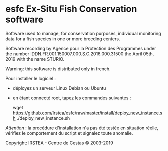 # esfc Ex-Situ Fish Conservation software

Software used to manage, for conservation purposes, individual monitoring data for a fish species in one or more breeding centers.

Software recording by Agence pour la Protection des Programmes under the number IDDN.FR.001.150007.000.S.C.2016.000.31500 the April 05th, 2019 with the name STURIO.

Warning: this software is distributed only in french.

Pour installer le logiciel :
- déployez un serveur Linux Debian ou Ubuntu
- en étant connecté root, tapez les commandes suivantes :


  wget https://github.com/Irstea/esfc/raw/master/install/deploy_new_instance.sh
  ./deploy_new_instance.sh
 
_Attention_ : la procédure d'installation n'a pas été testée en situation réelle, vérifiez le comportement du script et signalez toute anomalie.

Copyright: IRSTEA - Centre de Cestas © 2003-2019

